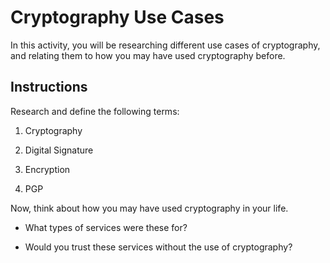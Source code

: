 # Cryptography Use Cases

In this activity, you will be researching different use cases of cryptography, and relating them to how you may have
used cryptography before.

## Instructions

Research and define the following terms:

1. Cryptography

2. Digital Signature

3. Encryption

4. PGP

Now, think about how you may have used cryptography in your life.

* What types of services were these for?

* Would you trust these services without the use of cryptography?

